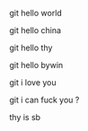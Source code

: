 git hello world 

git hello china

git hello thy

git hello bywin

git i love you

git i can fuck you ?

thy is sb